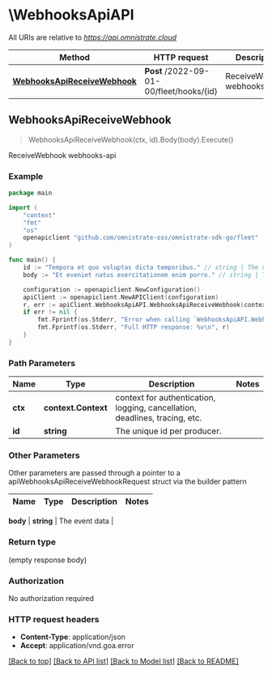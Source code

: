 # \WebhooksApiAPI

All URIs are relative to *https://api.omnistrate.cloud*

Method | HTTP request | Description
------------- | ------------- | -------------
[**WebhooksApiReceiveWebhook**](WebhooksApiAPI.md#WebhooksApiReceiveWebhook) | **Post** /2022-09-01-00/fleet/hooks/{id} | ReceiveWebhook webhooks-api



## WebhooksApiReceiveWebhook

> WebhooksApiReceiveWebhook(ctx, id).Body(body).Execute()

ReceiveWebhook webhooks-api

### Example

```go
package main

import (
	"context"
	"fmt"
	"os"
	openapiclient "github.com/omnistrate-oss/omnistrate-sdk-go/fleet"
)

func main() {
	id := "Tempora et quo voluptas dicta temporibus." // string | The unique id per producer.
	body := "Et eveniet natus exercitationem enim porro." // string | The event data

	configuration := openapiclient.NewConfiguration()
	apiClient := openapiclient.NewAPIClient(configuration)
	r, err := apiClient.WebhooksApiAPI.WebhooksApiReceiveWebhook(context.Background(), id).Body(body).Execute()
	if err != nil {
		fmt.Fprintf(os.Stderr, "Error when calling `WebhooksApiAPI.WebhooksApiReceiveWebhook``: %v\n", err)
		fmt.Fprintf(os.Stderr, "Full HTTP response: %v\n", r)
	}
}
```

### Path Parameters


Name | Type | Description  | Notes
------------- | ------------- | ------------- | -------------
**ctx** | **context.Context** | context for authentication, logging, cancellation, deadlines, tracing, etc.
**id** | **string** | The unique id per producer. | 

### Other Parameters

Other parameters are passed through a pointer to a apiWebhooksApiReceiveWebhookRequest struct via the builder pattern


Name | Type | Description  | Notes
------------- | ------------- | ------------- | -------------

 **body** | **string** | The event data | 

### Return type

 (empty response body)

### Authorization

No authorization required

### HTTP request headers

- **Content-Type**: application/json
- **Accept**: application/vnd.goa.error

[[Back to top]](#) [[Back to API list]](../README.md#documentation-for-api-endpoints)
[[Back to Model list]](../README.md#documentation-for-models)
[[Back to README]](../README.md)

